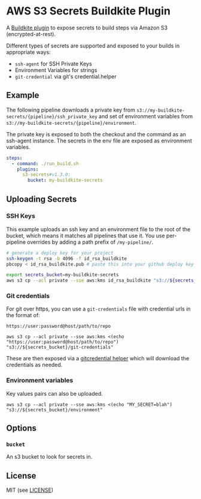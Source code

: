 # AWS S3 Secrets Buildkite Plugin

A [Buildkite plugin](https://buildkite.com/docs/agent/v3/plugins) to expose secrets to build steps via Amazon S3 (encrypted-at-rest).

Different types of secrets are supported and exposed to your builds in appropriate ways:

- `ssh-agent` for SSH Private Keys
- Environment Variables for strings
- `git-credential` via git's credential.helper

## Example

The following pipeline downloads a private key from `s3://my-buildkite-secrets/{pipeline}/ssh_private_key` and set of environment variables from `s3://my-buildkite-secrets/{pipeline}/environment`.

The private key is exposed to both the checkout and the command as an ssh-agent instance. The secrets in the env file are exposed as environment variables.

```yml
steps:
  - command: ./run_build.sh
    plugins:
      s3-secrets#v1.3.0:
        bucket: my-buildkite-secrets
```

## Uploading Secrets

### SSH Keys

This example uploads an ssh key and an environment file to the root of the bucket, which means it matches all pipelines that use it. You use per-pipeline overrides by adding a path prefix of `/my-pipeline/`.

```bash
# generate a deploy key for your project
ssh-keygen -t rsa -b 4096 -f id_rsa_buildkite
pbcopy < id_rsa_buildkite.pub # paste this into your github deploy key

export secrets_bucket=my-buildkite-secrets
aws s3 cp --acl private --sse aws:kms id_rsa_buildkite "s3://${secrets_bucket}/private_ssh_key" 
```

### Git credentials

For git over https, you can use a `git-credentials` file with credential urls in the format of:

```
https://user:password@host/path/to/repo
```

```
aws s3 cp --acl private --sse aws:kms <(echo "https://user:password@host/path/to/repo") "s3://${secrets_bucket}/git-credentials" 
```

These are then exposed via a [gitcredential helper](https://git-scm.com/docs/gitcredentials) which will download the 
credentials as needed.

### Environment variables

Key values pairs can also be uploaded.

```
aws s3 cp --acl private --sse aws:kms <(echo "MY_SECRET=blah") "s3://${secrets_bucket}/environment" 
```

## Options

### `bucket`

An s3 bucket to look for secrets in. 

## License

MIT (see [LICENSE](LICENSE))
